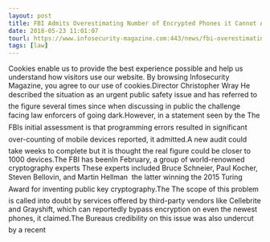 ```yaml
---
layout: post
title: FBI Admits Overestimating Number of Encrypted Phones it Cannot Access
date: 2018-05-23 11:01:07
tourl: https://www.infosecurity-magazine.com:443/news/fbi-overestimating-number/
tags: [law]
---
```

Cookies enable us to provide the best experience possible and help us understand how visitors use our website. By browsing Infosecurity Magazine, you agree to our use of cookies.Director Christopher Wray He described the situation as an urgent public safety issue and has referred to the figure several times since when discussing in public the challenge facing law enforcers of going dark.However, in a statement seen by the The FBIs initial assessment is that programming errors resulted in significant over-counting of mobile devices reported, it admitted.A new audit could take weeks to complete but it is thought the real figure could be closer to 1000 devices.The FBI has beenIn February, a group of world-renowned cryptography experts These experts included Bruce Schneier, Paul Kocher, Steven Bellovin, and Martin Hellman  the latter winning the 2015 Turing Award for inventing public key cryptography.The The scope of this problem is called into doubt by services offered by third-party vendors like Cellebrite and Grayshift, which can reportedly bypass encryption on even the newest phones, it claimed.The Bureaus credibility on this issue was also undercut by a recent 